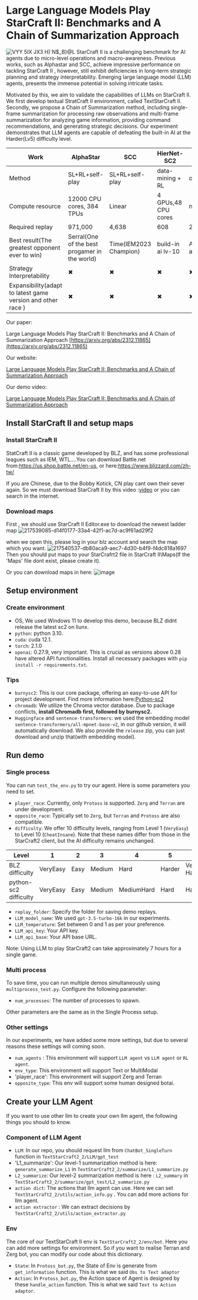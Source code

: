 # Large Language Models Play StarCraft II: Benchmarks and A Chain of Summarization Approach
![VYY 5IX JX3 H)`N$_B}@L](https://github.com/histmeisah/Large-Language-Models-play-StarCraftII/assets/49554454/59a941fa-bd71-4145-b99e-3a971aa93790)
StarCraft II is a challenging benchmark for AI agents due to  micro-level operations and macro-awareness. Previous works,  such as Alphastar and SCC, achieve impressive performance on tackling StarCraft
II , however, still exhibit deficiencies in long-term strategic planning and strategy interpretability. Emerging large language model (LLM) agents, presents the immense potential in solving intricate tasks. 

Motivated by this, we aim to validate the capabilities of LLMs on StarCraft II.  We first develop textual StratCraft II environment, called TextStarCraft II. Secondly, we propose a Chain of Summarization
method, including single-frame summarization for processing raw observations and multi-frame summarization for analyzing game information, providing command recommendations, and generating strategic decisions. Our experiment demonstrates that LLM agents are capable of defeating the built-in AI at the Harder(Lv5) difficulty level. 


|  Work        |         AlphaStar     | SCC          | HierNet-SC2         |AlphaStar Unplugged |  ROA-Star|Ours |
|-----------------------|--------------|-----------------|---------------------|---------------|-------------|--------------|
|Method                 |SL+RL+self-play  | SL+RL+self-play  | data-mining + RL|offline RL |  SL+RL+self-play   |prompt + Rule base script|     
| Compute resource      | 12000 CPU cores, 384 TPUs| Linear     | 4 GPUs,48 CPU cores|not clear|2x 64 v100 |1 gpu,1 cpu(home computer)|
|Required replay        |971,000 | 4,638     |608|20,000,000(20m)| 120938 |0 |
|Best result(The greatest opponent ever to win)|Serral(One of the best progamer in the world)|Time(IEM2023 Champion)|build-in ai lv-10|AlphaStar BC agent|hero(GSL Champion)|build-in ai lv-5| 
|Strategy Interpretability|&#x2716;|&#x2716;|&#x2716;|&#x2716;|&#x2716;|&#x2714;|
|Expansibility(adapt to latest game version and other race ) |&#x2716;|&#x2716;|&#x2716;|&#x2716;|&#x2716;|&#x2714;|

Our paper: 

Large Language Models Play StarCraft II: Benchmarks and A Chain of Summarization Approach 
[https://arxiv.org/abs/2312.11865](https://arxiv.org/abs/2312.11865)

Our website:

[Large Language Models Play StarCraft II: Benchmarks and A Chain of Summarization Approach 
](https://sites.google.com/view/textstarcraft2/%E9%A6%96%E9%A1%B5)

Our demo video:

[Large Language Models Play StarCraft II: Benchmarks and A Chain of Summarization Approach 
](https://www.youtube.com/watch?v=Iz6Hd917eME&list=PL2vvP3CXffZxrjxSjVAL7QXNFqNq96mcy)

## Install StarCraft II and setup maps

### Install StarCraft II
StatCraft II is a classic game developed by BLZ, and has some professional leagues such as IEM, WTL....You can download Battle.net from:https://us.shop.battle.net/en-us, or here:https://www.blizzard.com/zh-tw/

If you are Chinese, due to the Bobby Kotick, CN play cant own their sever again. So we must download StarCraft II by this video :[video](https://www.bilibili.com/video/BV1As4y147NP/?buvid=XY6E01868C47C929FEFCE4A6DBF0A4ECFFB64&is_story_h5=false&mid=y0%2Bkb3rZVEwQ9j34NFXkLA%3D%3D&p=1&plat_id=114&share_from=ugc&share_medium=android&share_plat=android&share_session_id=2e6181cb-fa27-4ce1-9b2e-f126f39267d5&share_source=COPY&share_tag=s_i&timestamp=1674580642&unique_k=rPeGgmE&up_id=149681985&vd_source=0553fe84b5ad759606360b9f2e687a01)
or you can search in the internet.

### Download maps
First , we should use StarCraft II Editor.exe to download the newest ladder map
![217539085-d14f0177-33a4-42f1-ac7d-ac9f61ad29f2](https://github.com/histmeisah/Large-Language-Models-play-StarCraftII/assets/49554454/095023ec-497b-4510-889e-6166f6cfb57d)

when we open this, please log in your blz account and search the map which you want.
![217540537-db80aca9-aec7-4d30-b4f9-f4dc818a1697](https://github.com/histmeisah/Large-Language-Models-play-StarCraftII/assets/49554454/8f68af70-d877-47cc-8d36-8240c7645900)
Then you should put maps to your StarCrafrt2 file  in StarCraft II\Maps(If the 'Maps' file dont exist, please create it).

Or you can download maps in here:
![image](https://github.com/histmeisah/Large-Language-Models-play-StarCraftII/assets/49554454/630c1f87-6762-4f23-be90-bd57238187ed)



## Setup environment

### Create environment
- OS, We used Windows 11 to develop this demo, because BLZ didnt release the latest sc2 on liunx.  
- `python`: python 3.10.
- `cuda`: cuda 12.1.
- `torch`: 2.1.0
- `openai`: 0.27.9, very important. This is crucial as versions above 0.28 have altered API functionalities.
Install all necessary packages with `pip install -r requirements.txt`.


### Tips
- `burnysc2`: This is our core package, offering an easy-to-use API for project development. Find more information here:[Python-sc2](https://github.com/BurnySc2/python-sc2)
- `chromadb`: We utilize the Chroma vector database. Due to package conflicts, **install Chromadb first, followed by burnysc2.**
- `Huggingface` and `sentence-transformers`: we used the embedding model  `sentence-transformers/all-mpnet-base-v2`, in our github version, it will automatically download. We also provide the `release` zip, you can just download and unzip that(with embedding model). 

## Run demo

### Single process
You can run `test_the_env.py` to try our agent. Here is some parameters you need to set.

- `player_race`: Currently, only `Protoss` is supported. `Zerg` and `Terran` are under development.
- `opposite_race`: Typically set to `Zerg`, but `Terran` and `Protoss` are also compatible.
- `difficulty`: We offer 10 difficulty levels, ranging from Level 1 (`VeryEasy`) to Level 10 (`CheatInsane`). Note that these names differ from those in the StarCraft2 client, but the AI difficulty remains unchanged.

|       Level   |         1     | 2          | 3         |4 |  5|6 |7|8|9|10|
|       ------   |    -------   |-------  | -------  |------ | -------|--------|-----|-----|-------|-----------|
|  BLZ difficulty|     VeryEasy  | Easy | Medium|Hard|Harder|Very Hard |Elite|CheatVision|CheatMoney|CheatInsane|
| python-sc2 difficulty|    VeryEasy   |Easy | Medium  |MediumHard | Hard|Harder|VeryHard|CheatVision|CheatMoney|CheatInsane|

- `replay_folder`: Specify the folder for saving demo replays.
- `LLM_model_name`: We used `gpt-3.5-turbo-16k` in our experiments.
- `LLM_temperature`: Set between 0 and 1 as per your preference.
- `LLM_api_key`: Your API key.
- `LLM_api_base`: Your API base URL.

Note: Using LLM to play StarCraft2 can take approximately 7 hours for a single game.

### Multi process
To save time, you can run multiple demos simultaneously using `multiprocess_test.py`. Configure the following parameter:
- `num_processes`: The number of processes to spawn.

Other parameters are the same as in the Single Process setup.

### Other settings
In our experiments, we have added some more settings, but due to several reasons these settings will coming soon.

- `num_agents` : This environment will support `LLM agent` vs `LLM agent` or `RL agent`.
- `env_type`: This environment will support Text or MultiModal
- 'player_race': This environment will support Zerg and Terran
- `opposite_type`: This env will support some human designed botai.



## Create your LLM Agent
If you want to use other llm to create your own llm agent, the following things you should to know.

### Component of LLM Agent
- `LLM`: In our repo, you should request llm from `ChatBot_SingleTurn` function in `TextStarCraft2_2/LLM/gpt_test` 
- 'L1_summarize': Our level-1 summarization method is here: `generate_summarize_L1` in `TextStarCraft2_2/summarize/L1_summarize.py` 
- `L2_summarize`: Our level-2 summarization method is here : `L2_summary` in `TextStarCraft2_2/summarize/gpt_test/L2_summarize.py`
- `action dict`: The actions that llm agent can use. Here we can set `TextStarCraft2_2/utils/action_info.py` . You can add more actions for llm agent. 
- `action extractor` : We can extract decisions by `TextStarCraft2_2/utils/action_extractor.py`

### Env
The core of our TextStarCraft II env is `TextStarCraft2_2/env/bot`. Here you can add more settings for environment. So if you want to realise Terran and Zerg bot, you can modify our code about this dictionary.

- `State`: In `Protoss_bot.py`, the State of Env is generate from `get_information` function. This is what we said `Obs to Text adaptor`
- `Action`: In `Protoss_bot.py`, the Action space of Agent is designed by these `handle_action` function. This is what we said `Text to Action adaptor`.

 





